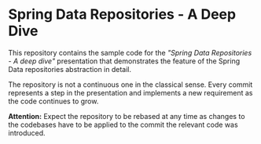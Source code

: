 # Spring Data Repositories - A Deep Dive

This repository contains the sample code for the _"Spring Data Repositories - A deep dive"_ presentation that demonstrates the feature of the Spring Data repositories abstraction in detail.

The repository is not a continuous one in the classical sense. Every commit represents a step in the presentation and implements a new requirement as the code continues to grow.

__Attention:__ Expect the repository to be rebased at any time as changes to the codebases have to be applied to the commit the relevant code was introduced.